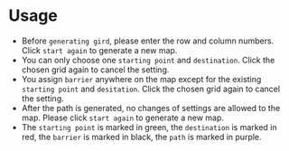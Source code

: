 # Usage


* Before `generating gird`, please enter the row and column numbers. Click `start again` to generate a new map.
* You can only choose one `starting point` and `destination`. Click the chosen grid again to cancel the setting.
* You assign `barrier` anywhere on the map except for the existing `starting point` and `desitation`. Click the chosen grid again to cancel the setting.
* After the path is generated, no changes of settings are allowed to the map. Please click `start again` to generate a new map.
* The `starting point` is marked in green, the `destination` is marked in red, the `barrier` is marked in black, the `path` is marked in purple.

